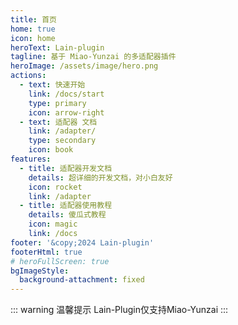 ```yaml
---
title: 首页
home: true
icon: home
heroText: Lain-plugin
tagline: 基于 Miao-Yunzai 的多适配器插件
heroImage: /assets/image/hero.png
actions:
  - text: 快速开始
    link: /docs/start
    type: primary
    icon: arrow-right
  - text: 适配器 文档
    link: /adapter/
    type: secondary
    icon: book
features:
  - title: 适配器开发文档
    details: 超详细的开发文档，对小白友好
    icon: rocket
    link: /adapter
  - title: 适配器使用教程
    details: 傻瓜式教程
    icon: magic
    link: /docs
footer: '&copy;2024 Lain-plugin'
footerHtml: true
# heroFullScreen: true
bgImageStyle:
  background-attachment: fixed
---
```


::: warning 温馨提示
Lain-Plugin仅支持Miao-Yunzai
:::